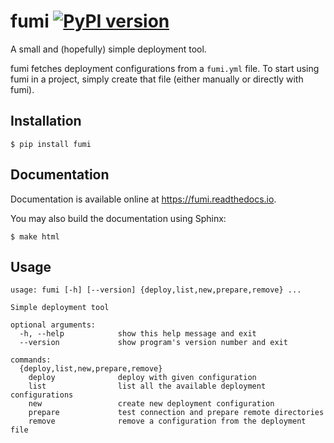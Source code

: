 # fumi [![PyPI version](https://img.shields.io/pypi/v/fumi.svg)](https://pypi.python.org/pypi/fumi)

A small and (hopefully) simple deployment tool.

fumi fetches deployment configurations from a `fumi.yml` file. To start using
fumi in a project, simply create that file (either manually or directly with
fumi).

## Installation

```
$ pip install fumi
```

## Documentation

Documentation is available online at <https://fumi.readthedocs.io>.

You may also build the documentation using Sphinx:

```shell
$ make html
```

## Usage

```
usage: fumi [-h] [--version] {deploy,list,new,prepare,remove} ...

Simple deployment tool

optional arguments:
  -h, --help            show this help message and exit
  --version             show program's version number and exit

commands:
  {deploy,list,new,prepare,remove}
    deploy              deploy with given configuration
    list                list all the available deployment configurations
    new                 create new deployment configuration
    prepare             test connection and prepare remote directories
    remove              remove a configuration from the deployment file
```
